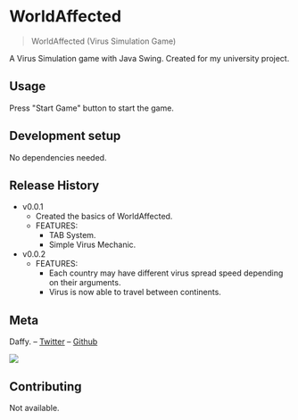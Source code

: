 # WorldAffected
> WorldAffected (Virus Simulation Game)

<!-- [![JDK Version][java-image]][java-url] -->

A Virus Simulation game with Java Swing.
Created for my university project.

## Usage

Press "Start Game" button to start the game.

## Development setup

No dependencies needed.

## Release History

* v0.0.1
    * Created the basics of WorldAffected.
    * FEATURES:
      * TAB System.
      * Simple Virus Mechanic.
* v0.0.2
    * FEATURES:
      * Each country may have different virus spread speed depending on their arguments.
      * Virus is now able to travel between continents.

## Meta

Daffy. – [Twitter](https://twitter.com/dafikabukcu) – [Github](https://github.com/dafikabukcu/)



![](header.png)

## Contributing

Not available.

<!-- Markdown link & img dfn's -->
[npm-image]: https://img.shields.io/npm/v/datadog-metrics.svg?style=flat-square
[npm-url]: https://npmjs.org/package/datadog-metrics
[npm-downloads]: https://img.shields.io/npm/dm/datadog-metrics.svg?style=flat-square
[travis-image]: https://img.shields.io/travis/dbader/node-datadog-metrics/master.svg?style=flat-square
[travis-url]: https://travis-ci.org/dbader/node-datadog-metrics
[wiki]: https://github.com/yourname/yourproject/wiki
